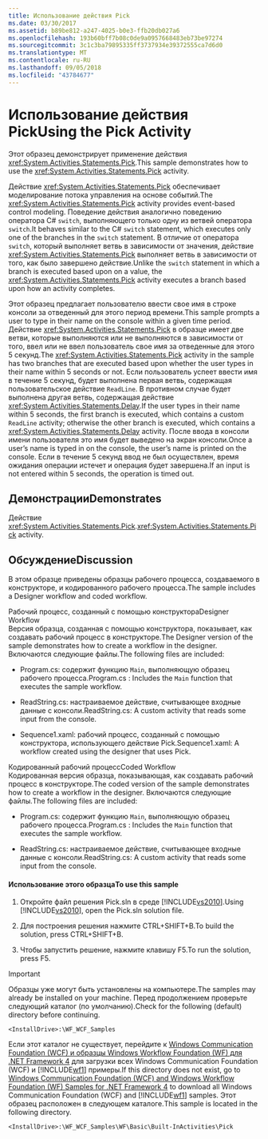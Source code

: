 ```yaml
---
title: Использование действия Pick
ms.date: 03/30/2017
ms.assetid: b89be812-a247-4025-b0e3-ffb20db027a6
ms.openlocfilehash: 193b60bff7b08c0de9a0957668483eb73be97274
ms.sourcegitcommit: 3c1c3ba79895335ff3737934e39372555ca7d6d0
ms.translationtype: MT
ms.contentlocale: ru-RU
ms.lasthandoff: 09/05/2018
ms.locfileid: "43784677"
---
```

# <a name="using-the-pick-activity"></a><span data-ttu-id="d79e3-102">Использование действия Pick</span><span class="sxs-lookup"><span data-stu-id="d79e3-102">Using the Pick Activity</span></span>
<span data-ttu-id="d79e3-103">Этот образец демонстрирует применение действия <xref:System.Activities.Statements.Pick>.</span><span class="sxs-lookup"><span data-stu-id="d79e3-103">This sample demonstrates how to use the <xref:System.Activities.Statements.Pick> activity.</span></span>  
  
 <span data-ttu-id="d79e3-104">Действие <xref:System.Activities.Statements.Pick> обеспечивает моделирование потока управления на основе событий.</span><span class="sxs-lookup"><span data-stu-id="d79e3-104">The <xref:System.Activities.Statements.Pick> activity provides event-based control modeling.</span></span> <span data-ttu-id="d79e3-105">Поведение действия аналогично поведению оператора C# `switch`, выполняющего только одну из ветвей оператора `switch`.</span><span class="sxs-lookup"><span data-stu-id="d79e3-105">It behaves similar to the C# `switch` statement, which executes only one of the branches in the `switch` statement.</span></span> <span data-ttu-id="d79e3-106">В отличие от оператора `switch`, который выполняет ветвь в зависимости от значения, действие <xref:System.Activities.Statements.Pick> выполняет ветвь в зависимости от того, как было завершено действие.</span><span class="sxs-lookup"><span data-stu-id="d79e3-106">Unlike the `switch` statement in which a branch is executed based upon on a value, the <xref:System.Activities.Statements.Pick> activity executes a branch based upon how an activity completes.</span></span>  
  
 <span data-ttu-id="d79e3-107">Этот образец предлагает пользователю ввести свое имя в строке консоли за отведенный для этого период времени.</span><span class="sxs-lookup"><span data-stu-id="d79e3-107">This sample prompts a user to type in their name on the console within a given time period.</span></span> <span data-ttu-id="d79e3-108">Действие <xref:System.Activities.Statements.Pick> в образце имеет две ветви, которые выполняются или не выполняются в зависимости от того, ввел или не ввел пользователь свое имя за отведенные для этого 5 секунд.</span><span class="sxs-lookup"><span data-stu-id="d79e3-108">The <xref:System.Activities.Statements.Pick> activity in the sample has two branches that are executed based upon whether the user types in their name within 5 seconds or not.</span></span> <span data-ttu-id="d79e3-109">Если пользователь успеет ввести имя в течение 5 секунд, будет выполнена первая ветвь, содержащая пользовательское действие `ReadLine`. В противном случае будет выполнена другая ветвь, содержащая действие <xref:System.Activities.Statements.Delay>.</span><span class="sxs-lookup"><span data-stu-id="d79e3-109">If the user types in their name within 5 seconds, the first branch is executed, which contains a custom `ReadLine` activity; otherwise the other branch is executed, which contains a <xref:System.Activities.Statements.Delay> activity.</span></span> <span data-ttu-id="d79e3-110">После ввода в консоли имени пользователя это имя будет выведено на экран консоли.</span><span class="sxs-lookup"><span data-stu-id="d79e3-110">Once a user’s name is typed in on the console, the user’s name is printed on the console.</span></span> <span data-ttu-id="d79e3-111">Если в течение 5 секунд ввод не был осуществлен, время ожидания операции истечет и операция будет завершена.</span><span class="sxs-lookup"><span data-stu-id="d79e3-111">If an input is not entered within 5 seconds, the operation is timed out.</span></span>  
  
## <a name="demonstrates"></a><span data-ttu-id="d79e3-112">Демонстрации</span><span class="sxs-lookup"><span data-stu-id="d79e3-112">Demonstrates</span></span>  
 <span data-ttu-id="d79e3-113">Действие <xref:System.Activities.Statements.Pick>.</span><span class="sxs-lookup"><span data-stu-id="d79e3-113"><xref:System.Activities.Statements.Pick> activity.</span></span>  
  
## <a name="discussion"></a><span data-ttu-id="d79e3-114">Обсуждение</span><span class="sxs-lookup"><span data-stu-id="d79e3-114">Discussion</span></span>  
 <span data-ttu-id="d79e3-115">В этом образце приведены образцы рабочего процесса, создаваемого в конструкторе, и кодированного рабочего процесса.</span><span class="sxs-lookup"><span data-stu-id="d79e3-115">The sample includes a Designer workflow and coded workflow.</span></span>  
  
 <span data-ttu-id="d79e3-116">Рабочий процесс, созданный с помощью конструктора</span><span class="sxs-lookup"><span data-stu-id="d79e3-116">Designer Workflow</span></span>  
 <span data-ttu-id="d79e3-117">Версия образца, созданная с помощью конструктора, показывает, как создавать рабочий процесс в конструкторе.</span><span class="sxs-lookup"><span data-stu-id="d79e3-117">The Designer version of the sample demonstrates how to create a workflow in the designer.</span></span> <span data-ttu-id="d79e3-118">Включаются следующие файлы.</span><span class="sxs-lookup"><span data-stu-id="d79e3-118">The following files are included:</span></span>  
  
-   <span data-ttu-id="d79e3-119">Program.cs: содержит функцию `Main`, выполняющую образец рабочего процесса.</span><span class="sxs-lookup"><span data-stu-id="d79e3-119">Program.cs : Includes the `Main` function that executes the sample workflow.</span></span>  
  
-   <span data-ttu-id="d79e3-120">ReadString.cs: настраиваемое действие, считывающее входные данные с консоли.</span><span class="sxs-lookup"><span data-stu-id="d79e3-120">ReadString.cs: A custom activity that reads some input from the console.</span></span>  
  
-   <span data-ttu-id="d79e3-121">Sequence1.xaml: рабочий процесс, созданный с помощью конструктора, использующего действие Pick.</span><span class="sxs-lookup"><span data-stu-id="d79e3-121">Sequence1.xaml: A workflow created using the designer that uses Pick.</span></span>  
  
 <span data-ttu-id="d79e3-122">Кодированный рабочий процесс</span><span class="sxs-lookup"><span data-stu-id="d79e3-122">Coded Workflow</span></span>  
 <span data-ttu-id="d79e3-123">Кодированная версия образца, показывающая, как создавать рабочий процесс в конструкторе.</span><span class="sxs-lookup"><span data-stu-id="d79e3-123">The coded version of the sample demonstrates how to create a workflow in the designer.</span></span> <span data-ttu-id="d79e3-124">Включаются следующие файлы.</span><span class="sxs-lookup"><span data-stu-id="d79e3-124">The following files are included:</span></span>  
  
-   <span data-ttu-id="d79e3-125">Program.cs: содержит функцию `Main`, выполняющую образец рабочего процесса.</span><span class="sxs-lookup"><span data-stu-id="d79e3-125">Program.cs : Includes the `Main` function that executes the sample workflow.</span></span>  
  
-   <span data-ttu-id="d79e3-126">ReadString.cs: настраиваемое действие, считывающее входные данные с консоли.</span><span class="sxs-lookup"><span data-stu-id="d79e3-126">ReadString.cs: A custom activity that reads some input from the console.</span></span>  
  
#### <a name="to-use-this-sample"></a><span data-ttu-id="d79e3-127">Использование этого образца</span><span class="sxs-lookup"><span data-stu-id="d79e3-127">To use this sample</span></span>  
  
1.  <span data-ttu-id="d79e3-128">Откройте файл решения Pick.sln в среде [!INCLUDE[vs2010](../../../../includes/vs2010-md.md)].</span><span class="sxs-lookup"><span data-stu-id="d79e3-128">Using [!INCLUDE[vs2010](../../../../includes/vs2010-md.md)], open the Pick.sln solution file.</span></span>  
  
2.  <span data-ttu-id="d79e3-129">Для построения решения нажмите CTRL+SHIFT+B.</span><span class="sxs-lookup"><span data-stu-id="d79e3-129">To build the solution, press CTRL+SHIFT+B.</span></span>  
  
3.  <span data-ttu-id="d79e3-130">Чтобы запустить решение, нажмите клавишу F5.</span><span class="sxs-lookup"><span data-stu-id="d79e3-130">To run the solution, press F5.</span></span>  
  
> [!IMPORTANT]
>  <span data-ttu-id="d79e3-131">Образцы уже могут быть установлены на компьютере.</span><span class="sxs-lookup"><span data-stu-id="d79e3-131">The samples may already be installed on your machine.</span></span> <span data-ttu-id="d79e3-132">Перед продолжением проверьте следующий каталог (по умолчанию).</span><span class="sxs-lookup"><span data-stu-id="d79e3-132">Check for the following (default) directory before continuing.</span></span>  
>   
>  `<InstallDrive>:\WF_WCF_Samples`  
>   
>  <span data-ttu-id="d79e3-133">Если этот каталог не существует, перейдите к [Windows Communication Foundation (WCF) и образцы Windows Workflow Foundation (WF) для .NET Framework 4](https://go.microsoft.com/fwlink/?LinkId=150780) для загрузки всех Windows Communication Foundation (WCF) и [!INCLUDE[wf1](../../../../includes/wf1-md.md)] примеры.</span><span class="sxs-lookup"><span data-stu-id="d79e3-133">If this directory does not exist, go to [Windows Communication Foundation (WCF) and Windows Workflow Foundation (WF) Samples for .NET Framework 4](https://go.microsoft.com/fwlink/?LinkId=150780) to download all Windows Communication Foundation (WCF) and [!INCLUDE[wf1](../../../../includes/wf1-md.md)] samples.</span></span> <span data-ttu-id="d79e3-134">Этот образец расположен в следующем каталоге.</span><span class="sxs-lookup"><span data-stu-id="d79e3-134">This sample is located in the following directory.</span></span>  
>   
>  `<InstallDrive>:\WF_WCF_Samples\WF\Basic\Built-InActivities\Pick`